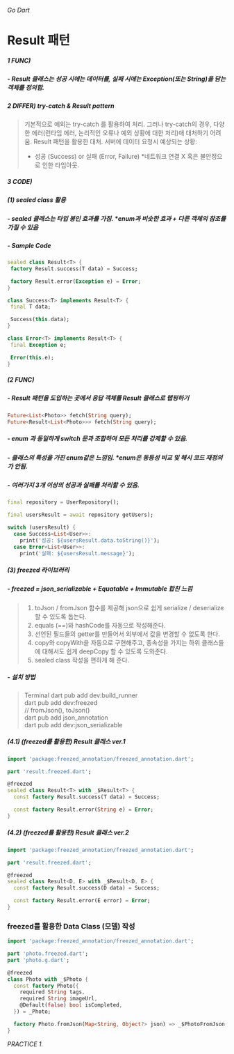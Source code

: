 _Go Dart_

# Result 패턴
##### 1 FUNC) 
##### - Result 클래스는 성공 시에는 데이터를, 실패 시에는 Exception(또는 String)을 담는 객체를 정의함.
##### 2 DIFFER) try-catch & Result pattern
> 기본적으로 예외는 try-catch 를 활용하여 처리.
> 그러나 try-catch의 경우, 다양한 에러(런타임 에러, 논리적인 오류나 예외 상황에 대한 처리)애 대처하기 어려움.
> Result 패턴을 활용한 대처.
> 서버에 데이터 요청시 예상되는 상황:
> - 성공 (Success) or 실패 (Error, Failure) *네트워크 연결 X 혹은 불안정으로 인한 타임아웃.

##### 3 CODE)
##### (1) sealed class 활용
##### - sealed 클래스는 타입 봉인 효과를 가짐. *enum과 비슷한 효과 + 다른 객체의 참조를 가질 수 있음
##### - Sample Code
```dart
sealed class Result<T> {
 factory Result.success(T data) = Success;

 factory Result.error(Exception e) = Error;
}

class Success<T> implements Result<T> {
 final T data;

 Success(this.data);
}

class Error<T> implements Result<T> {
 final Exception e;

 Error(this.e);
}
```
##### (2 FUNC) 
##### - Result 패턴을 도입하는 곳에서 응답 객체를 Result 클래스로 랩핑하기

```dart
Future<List<Photo>> fetch(String query);
Future<Result<List<Photo>>> fetch(String query);
```

##### - enum 과 동일하게 switch 문과 조합하여 모든 처리를 강제할 수 있음.
##### - 클래스의 특성을 가진 enum같은 느낌임. *enum은 동등성 비교 및 해시 코드 재정의가 안됨.
##### - 여러가지 3개 이상의 성공과 실패를 처리할 수 있음.

```dart
final repository = UserRepository();

final usersResult = await repository getUsers);

switch (usersResult) {
  case Success<List<User>>:
    print('성공: ${usersResult.data.toString()}');
  case Error<List<User>>:
    print('실패: ${usersResult.message}');
```
##### (3) freezed 라이브러리
##### - freezed = json_serializable + Equatable + Immutable 합친 느낌
> 1. toJson / fromJson 함수를 제공해 json으로 쉽게 serialize / deserialize 할 수 있도록 돕는다. 
> 2. equals (==)와 hashCode를 자동으로 작성해준다.  
> 3. 선언된 필드들의 getter를 만들어서 외부에서 값을 변경할 수 없도록 한다. 
> 4. copy와 copyWith을 자동으로 구현해주고, 종속성을 가지는 하위 클래스들에 대해서도 쉽게 deepCopy 할 수 있도록 도와준다.  
> 5. sealed class 작성을 편하게 해 준다.

##### - 설치 방법
> Terminal
> dart pub add dev:build_runner  
> dart pub add dev:freezed  
> // fromJson(), toJson()  
> dart pub add json_annotation  
> dart pub add dev:json_serializable  

##### (4.1) (freezed를 활용한) Result 클래스 ver.1
```dart
import 'package:freezed_annotation/freezed_annotation.dart';

part 'result.freezed.dart';

@freezed
sealed class Result<T> with _$Result<T> {
  const factory Result.success(T data) = Success;

  const factory Result.error(String e) = Error;
}
```

##### (4.2) (freezed를 활용한) Result 클래스 ver.2
```dart
import 'package:freezed_annotation/freezed_annotation.dart';

part 'result.freezed.dart';

@freezed
sealed class Result<D, E> with _$Result<D, E> {
  const factory Result.success(D data) = Success;

  const factory Result.error(E error) = Error;
}
```
### freezed를 활용한 Data Class (모델) 작성
```dart
import 'package:freezed_annotation/freezed_annotation.dart';

part 'photo.freezed.dart';
part 'photo.g.dart';

@freezed
class Photo with _$Photo {
  const factory Photo({
    required String tags,
    required String imageUrl,
    @Default(false) bool isCompleted,
  }) = _Photo;

  factory Photo.fromJson(Map<String, Object?> json) => _$PhotoFromJson(json);
}
```
_PRACTICE 1._

